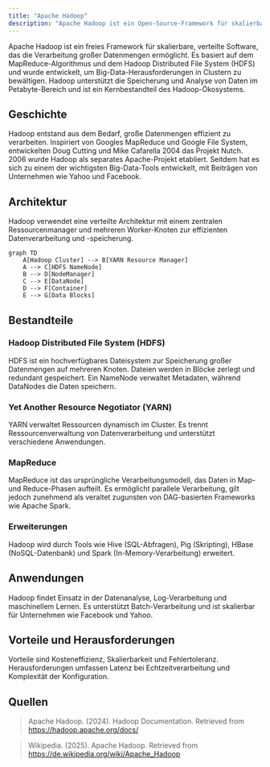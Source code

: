 ```yaml
---
title: "Apache Hadoop"
description: "Apache Hadoop ist ein Open-Source-Framework für skalierbare, verteilte Datenverarbeitung, das auf MapReduce und HDFS basiert und zur Bewältigung von Big Data eingesetzt wird."
---
```


Apache Hadoop ist ein freies Framework für skalierbare, verteilte Software, das die Verarbeitung großer Datenmengen ermöglicht. Es basiert auf dem MapReduce-Algorithmus und dem Hadoop Distributed File System (HDFS) und wurde entwickelt, um Big-Data-Herausforderungen in Clustern zu bewältigen. Hadoop unterstützt die Speicherung und Analyse von Daten im Petabyte-Bereich und ist ein Kernbestandteil des Hadoop-Ökosystems.

## Geschichte

Hadoop entstand aus dem Bedarf, große Datenmengen effizient zu verarbeiten. Inspiriert von Googles MapReduce und Google File System, entwickelten Doug Cutting und Mike Cafarella 2004 das Projekt Nutch. 2006 wurde Hadoop als separates Apache-Projekt etabliert. Seitdem hat es sich zu einem der wichtigsten Big-Data-Tools entwickelt, mit Beiträgen von Unternehmen wie Yahoo und Facebook.

## Architektur

Hadoop verwendet eine verteilte Architektur mit einem zentralen Ressourcenmanager und mehreren Worker-Knoten zur effizienten Datenverarbeitung und -speicherung.

```mermaid
graph TD
    A[Hadoop Cluster] --> B[YARN Resource Manager]
    A --> C[HDFS NameNode]
    B --> D[NodeManager]
    C --> E[DataNode]
    D --> F[Container]
    E --> G[Data Blocks]
```

## Bestandteile

### Hadoop Distributed File System (HDFS)
HDFS ist ein hochverfügbares Dateisystem zur Speicherung großer Datenmengen auf mehreren Knoten. Dateien werden in Blöcke zerlegt und redundant gespeichert. Ein NameNode verwaltet Metadaten, während DataNodes die Daten speichern.

### Yet Another Resource Negotiator (YARN)
YARN verwaltet Ressourcen dynamisch im Cluster. Es trennt Ressourcenverwaltung von Datenverarbeitung und unterstützt verschiedene Anwendungen.

### MapReduce
MapReduce ist das ursprüngliche Verarbeitungsmodell, das Daten in Map- und Reduce-Phasen aufteilt. Es ermöglicht parallele Verarbeitung, gilt jedoch zunehmend als veraltet zugunsten von DAG-basierten Frameworks wie Apache Spark.

### Erweiterungen
Hadoop wird durch Tools wie Hive (SQL-Abfragen), Pig (Skripting), HBase (NoSQL-Datenbank) und Spark (In-Memory-Verarbeitung) erweitert.

## Anwendungen

Hadoop findet Einsatz in der Datenanalyse, Log-Verarbeitung und maschinellem Lernen. Es unterstützt Batch-Verarbeitung und ist skalierbar für Unternehmen wie Facebook und Yahoo.

## Vorteile und Herausforderungen

Vorteile sind Kosteneffizienz, Skalierbarkeit und Fehlertoleranz. Herausforderungen umfassen Latenz bei Echtzeitverarbeitung und Komplexität der Konfiguration.

## Quellen

> Apache Hadoop. (2024). Hadoop Documentation. Retrieved from https://hadoop.apache.org/docs/

> Wikipedia. (2025). Apache Hadoop. Retrieved from https://de.wikipedia.org/wiki/Apache_Hadoop
